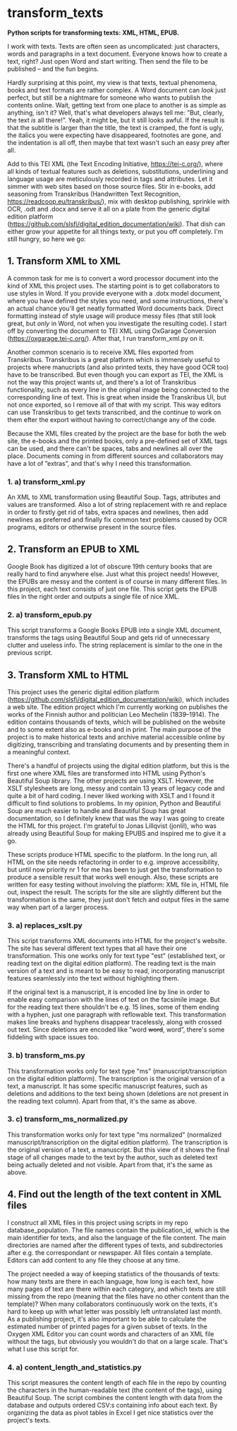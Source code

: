 # transform_texts
**Python scripts for transforming texts: XML, HTML, EPUB.**

I work with texts. Texts are often seen as uncomplicated: just characters, words and paragraphs in a text document. Everyone knows how to create a text, right? Just open Word and start writing. Then send the file to be published – and the fun begins.

Hardly surprising at this point, my view is that texts, textual phenomena, books and text formats are rather complex. A Word document can *look* just perfect, but still be a nightmare for someone who wants to publish the contents online. Wait, getting text from one place to another is as simple as anything, isn't it? Well, that's what developers always tell me: ”But, clearly, the text *is* all there!”. Yeah, it might be, but it still looks awful. If the result is that the subtitle is larger than the title, the text is cramped, the font is ugly, the italics you were expecting have disappeared, footnotes are gone, and the indentation is all off, then maybe that text wasn't such an easy prey after all.

Add to this TEI XML (the Text Encoding Initiative, https://tei-c.org/), where all kinds of textual features such as deletions, substitutions, underlining and language usage are meticulously recorded in tags and attributes. Let it simmer with web sites based on those source files. Stir in e-books, add seasoning from Transkribus (Handwritten Text Recognition, https://readcoop.eu/transkribus/), mix with desktop publishing, sprinkle with OCR, .odt and .docx and serve it all on a plate from the generic digital edition platform (https://github.com/slsfi/digital_edition_documentation/wiki). That dish can either grow your appetite for all things texty, or put you off completely. I'm still hungry, so here we go:

## 1. Transform XML to XML
A common task for me is to convert a word processor document into the kind of XML this project uses. The starting point is to get collaborators to use styles in Word. If you provide everyone with a .dotx model document, where you have defined the styles you need, and some instructions, there's an actual chance you'll get neatly formatted Word documents back. Direct formatting instead of style usage will produce messy files (that still look great, but *only* in Word, not when you investigate the resulting code). I start off by converting the document to TEI XML using OxGarage Conversion (https://oxgarage.tei-c.org/). After that, I run transform_xml.py on it.

Another common scenario is to receive XML files exported from Transkribus. Transkribus is a great platform which is immensely useful to projects where manucripts (and also printed texts, they have good OCR too) have to be transcribed. But even though you can export as TEI, the XML is not the way this project wants ut, and there's a lot of Transkribus functionality, such as every line in the original image being connected to the corresponding line of text. This is great when inside the Transkribus UI, but not once exported, so I remove all of that with my script. This way editors can use Transkribus to get texts transcribed, and the continue to work on them efter the export without having to correct/change any of the code.

Because the XML files created by the project are the base for both the web site, the e-books and the printed books, only a pre-defined set of XML tags can be used, and there can't be spaces, tabs and newlines all over the place. Documents coming in from different sources and collaborators may have a lot of ”extras”, and that's why I need this transformation.

### 1. a) transform_xml.py
An XML to XML transformation using Beautiful Soup. Tags, attributes and values are transformed. Also a lot of string replacement with re and replace in order to firstly get rid of tabs, extra spaces and newlines, then add newlines as preferred and finally fix common text problems caused by OCR programs, editors or otherwise present in the source files.

## 2. Transform an EPUB to XML
Google Book has digitized a lot of obscure 19th century books that are really hard to find anywhere else. Just what this project needs! However, the EPUBs are messy and the content is of course in many different files. In this project, each text consists of just one file. This script gets the EPUB files in the right order and outputs a single file of nice XML.

### 2. a) transform_epub.py
This script transforms a Google Books EPUB into a single XML document, transforms the tags using Beautiful Soup and gets rid of unnecessary clutter and useless info. The string replacement is similar to the one in the previous script.

## 3. Transform XML to HTML
This project uses the generic digital edition platform (https://github.com/slsfi/digital_edition_documentation/wiki), which includes a web site. The edition project which I'm currently working on publishes the works of the Finnish author and politician Leo Mechelin (1839–1914). The edition contains thousands of texts, which will be published on the website and to some extent also as e-books and in print. The main purpose of the project is to make historical texts and archive material accessible online by digitizing, transcribing and translating documents and by presenting them in a meaningful context.

There's a handful of projects using the digital edition platform, but this is the first one where XML files are transformed into HTML using Python's Beautiful Soup library. The other projects are using XSLT. However, the XSLT stylesheets are long, messy and contain 13 years of legacy code and quite a bit of hard coding. I never liked working with XSLT and I found it difficult to find solutions to problems. In my opinion, Python and Beautiful Soup are much easier to handle and Beautiful Soup has great documentation, so I definitely knew that was the way I was going to create the HTML for this project. I'm grateful to Jonas Lillqvist (jonlil), who was already using Beautiful Soup for making EPUBS and inspired me to give it a go.

These scripts produce HTML specific to the platform. In the long run, all HTML on the site needs refactoring in order to e.g. improve accessibility, but until now priority nr 1 for me has been to just get the transformation to produce a sensible result that works well enough. Also, these scripts are written for easy testing without involving the platform: XML file in, HTML file out, inspect the result. The scripts for the site are slightly different but the transformation is the same, they just don't fetch and output files in the same way when part of a larger process.

### 3. a) replaces_xslt.py
This script transforms XML documents into HTML for the project's website. The site has several different text types that all have their one transformation. This one works only for text type "est" (established text, or reading text on the digital edition platform). The reading text is the main version of a text and is meant to be easy to read, incorporating manuscript features seamlessly into the text without highlighting them.

If the original text is a manuscript, it is encoded line by line in order to enable easy comparison with the lines of text on the facsimile image. But for the reading text there shouldn't be e.g. 15 lines, some of them ending with a hyphen, just one paragraph with reflowable text. This transformation makes line breaks and hyphens disappear tracelessly, along with crossed out text. Since deletions are encoded like ”word <del>word</del>, word”, there's some fiddeling with space issues too.

### 3. b) transform_ms.py
This transformation works only for text type "ms" (manuscript/transcription on the digital edition platform). The transcription is the original version of a text, a manuscript. It has some specific manuscript features, such as deletions and additions to the text being shown (deletions are not present in the reading text column). Apart from that, it's the same as above.

### 3. c) transform_ms_normalized.py
This transformation works only for text type "ms normalized" (normalized manuscript/transcription on the digital edition platform). The transcription is the original version of a text, a manuscript. But this view of it shows the final stage of all changes made to the text by the author, such as deleted text being actually deleted and not visible. Apart from that, it's the same as above.

## 4. Find out the length of the text content in XML files
I construct all XML files in this project using scripts in my repo database_population. The file names contain the publication_id, which is the main identifier for texts, and also the language of the file content. The main directories are named after the different types of texts, and subdirectories after e.g. the correspondant or newspaper. All files contain a template. Editors can add content to any file they choose at any time.

The project needed a way of keeping statistics of the thousands of texts: how many texts are there in each language, how long is each text, how many pages of text are there within each category, and which texts are still missing from the repo (meaning that the files have no other content than the template)? When many collaborators continuously work on the texts, it's hard to keep up with what letter was possibly left untranslated last month. As a publishing project, it's also important to be able to calculate the estimated number of printed pages for a given subset of texts. In the Oxygen XML Editor you can count words and characters of an XML file without the tags, but obviously you wouldn't do that on a large scale. That's what I use this script for.

### 4. a) content_length_and_statistics.py
This script measures the content length of each file in the repo by counting the characters in the human-readable text (the content of the tags), using Beautiful Soup. The script combines the content length with data from the database and outputs ordered CSV:s containing info about each text. By organizing the data as pivot tables in Excel I get
nice statistics over the project's texts.
